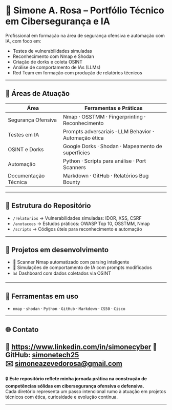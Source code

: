 # 🧠 Simone A. Rosa – Portfólio Técnico em Cibersegurança e IA

Profissional em formação na área de segurança ofensiva e automação com IA, com foco em:

- Testes de vulnerabilidades simuladas
- Reconhecimento com Nmap e Shodan
- Criação de dorks e coleta OSINT
- Análise de comportamento de IAs (LLMs)
- Red Team em formação com produção de relatórios técnicos

---

## 🔐 Áreas de Atuação

| Área                      | Ferramentas e Práticas                                  |
|---------------------------|---------------------------------------------------------|
| Segurança Ofensiva        | Nmap · OSSTMM · Fingerprinting · Reconhecimento         |
| Testes em IA              | Prompts adversariais · LLM Behavior · Automação ética   |
| OSINT e Dorks             | Google Dorks · Shodan · Mapeamento de superfícies       |
| Automação                 | Python · Scripts para análise · Port Scanners           |
| Documentação Técnica      | Markdown · GitHub · Relatórios Bug Bounty               |

---

## 📁 Estrutura do Repositório

- `/relatorios` → Vulnerabilidades simuladas: IDOR, XSS, CSRF  
- `/anotacoes` → Estudos práticos: OWASP Top 10, OSSTMM, Nmap  
- `/scripts` → Códigos úteis para reconhecimento e automação

---

## 🔭 Projetos em desenvolvimento

- 🔧 Scanner Nmap automatizado com parsing inteligente  
- 🧪 Simulações de comportamento de IA com prompts modificados  
- 📊 Dashboard com dados coletados via OSINT

---

## 📡 Ferramentas em uso

- `nmap` · `shodan` · `Python` · `GitHub` · `Markdown` · `CS50` · `Cisco`

---

## 🌐 Contato

🔗 https://www.linkedin.com/in/simonecyber 
📁 GitHub: [simonetech25](https://github.com/simonetech25)  
✉️ simoneazevedorosa@gmail.com
---



🔒 **Este repositório reflete minha jornada prática na construção de competências sólidas em cibersegurança ofensiva e defensiva.**  
Cada diretório representa um passo intencional rumo à atuação em projetos técnicos com ética, curiosidade e evolução contínua.

---


